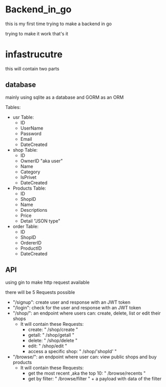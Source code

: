 # Backend_in_go
this is my first time trying to make a backend in go

trying to make it work that's it


# infastrucutre 
this will contain two parts

## database
mainly using sqlite as a database and GORM as an ORM

Tables:
- usr Table:
    - ID
    - UserName
    - Password
    - Email
    - DateCreated
- shop Table:
    - ID
    - OwnerID "aka user"
    - Name
    - Category
    - IsPrivet
    - DateCreated
- Products Table:
    - ID
    - ShopID
    - Name
    - Descriptions
    - Price
    - Detail "JSON type"
- order Table:
    - ID
    - ShopID
    - OrdererID
    - ProductID
    - DateCreated

## API
using gin to make http request available

there will be 5 Requests possible
- "/signup": create user and response with an JWT token
- "/login": check for the user and response with an JWT token
- "/shop/": an endpoint where users can: create, delete, list or edit their shops
    - It will contain these Requests:
        - create: " /shop/create "
        - getall: " /shop/getall "
        - delete: " /shop/delete "
        - edit:   " /shop/edit "
        - access a specific shop: " /shop/'shopId' "
- "/browse/": an endpoint where user can: view public shops and buy products
    - It will contain these Requests:
        - get the most recent ,aka the top 10: " /browse/recents "
        - get by filter: " /browse/filter " + a payload with data of the filter
